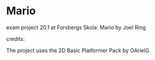 # Mario
 exam project 20.1 at Forsbergs Skola: Mario by Joel Ring

credits: 

The project uses the 2D Basic Platformer Pack by OArielG
